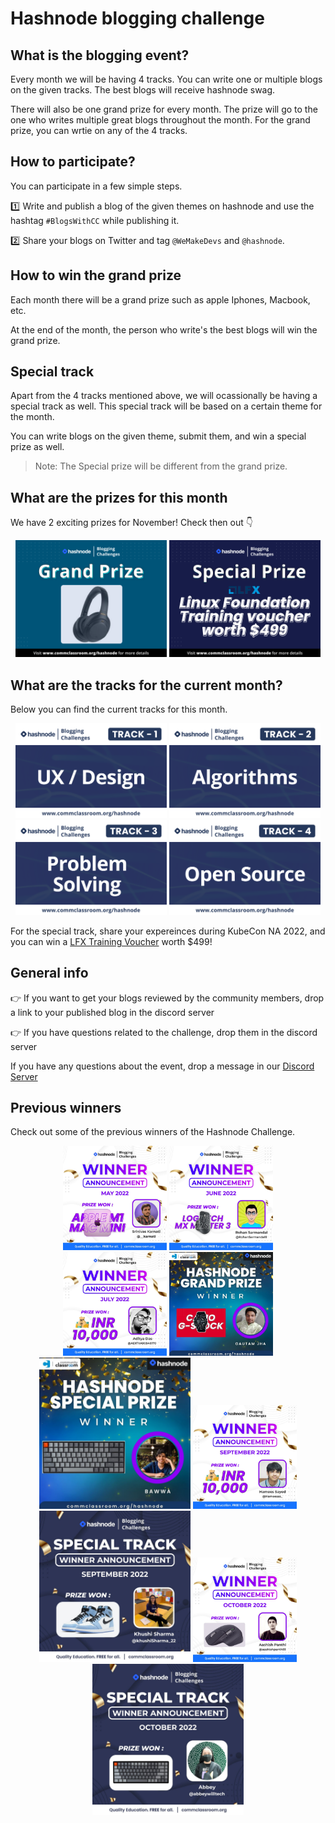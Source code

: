 # Hashnode blogging challenge

## What is the blogging event?

Every month we will be having 4 tracks. You can write one or multiple blogs on the given tracks. The best blogs will receive hashnode swag.

There will also be one grand prize for every month. The prize will go to the one who writes multiple great blogs throughout the month. For the grand prize, you can wrtie on any of the 4 tracks.

## How to participate?

You can participate in a few simple steps.

:one: Write and publish a blog of the given themes on hashnode and use the hashtag `#BlogsWithCC` while publishing it.

:two: Share your blogs on Twitter and tag `@WeMakeDevs` and `@hashnode`.

## How to win the grand prize
Each month there will be a grand prize such as apple Iphones, Macbook, etc.

At the end of the month, the person who write's the best blogs will win the grand prize.

## Special track
Apart from the 4 tracks mentioned above, we will ocassionally be having a special track as well. This special track will be based on a certain theme for the month. 

You can write blogs on the given theme, submit them, and win a special prize as well. 

> Note: The Special prize will be different from the grand prize.

## What are the prizes for this month

We have 2 exciting prizes for November! Check then out :point_down:

<p align="center">
    
  <img width="48%" src="../assets/hashnode/Grand_Prize.png" />
  <img width="48%" src="../assets/hashnode/Special_Prize.png" />
</p>

## What are the tracks for the current month?
Below you can find the current tracks for this month.
<p align="center">
  <img width="48%" src="../assets/hashnode/Track_1.png" />
  <img width="48%" src="../assets/hashnode/Track_2.png" />
  <img width="48%" src="../assets/hashnode/Track_3.png" />
  <img width="48%" src="../assets/hashnode/Track_4.png" />
</p>

For the special track, share your expereinces during KubeCon NA 2022, and you can win a [LFX Training Voucher](https://lfx.linuxfoundation.org/tools/training-portal/) worth $499!

## General info
👉 If you want to get your blogs reviewed by the community members, drop a link to your published blog in the discord server

👉 If you have questions related to the challenge, drop them in the discord server

If you have any questions about the event, drop a message in our [Discord Server](https://discord.com/invite/wemakedevs) 

## Previous winners

Check out some of the previous winners of the Hashnode Challenge.

<p align="center">
    
  <img width="33%" src="../assets/hashnode/Winner_May.jpg" />
  <img width="33%" src="../assets/hashnode/Winner_June.jpg" />
  <img width="33%" src="../assets/hashnode/Winner_July.jpg" />
  <img width="33%" src="../assets/hashnode/Winner_August.jpg" />
  <img width="48%" src="../assets/hashnode/Special_August.jpg" />
  <img width="33%" src="../assets/hashnode/Winner_September.jpg" />
  <img width="48%" src="../assets/hashnode/Special_September.jpg" />
  <img width="33%" src="../assets/hashnode/Winner_October.jpg" />
  <img width="48%" src="../assets/hashnode/Special_October.jpg" />
</p>

